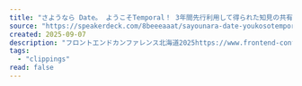 ```yaml
---
title: "さようなら Date。 ようこそTemporal！ 3年間先行利用して得られた知見の共有"
source: "https://speakerdeck.com/8beeeaaat/sayounara-date-youkosotemporal-3nian-jian-xian-xing-li-yong-sitede-raretazhi-jian-nogong-you"
created: 2025-09-07
description: "フロントエンドカンファレンス北海道2025https://www.frontend-conf.jp/"
tags:
  - "clippings"
read: false
---
```

